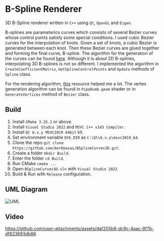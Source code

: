 # B-Spline Renderer 
3D B-Spline renderer written in ``C++`` using ``Qt``, ``OpenGL`` and ``Eigen``.

B-splines are parameterics curves which consists of several Bezier curves whose control points satisfy some special conditions.
I used cubic Bezier curves for the interpolation of knots.
Given a set of knots, a cubic Bezier is generated between each knot.
Then these Bezier curves are glued together and forming the final curve, B-spline.
The algorithm for the generation of the curves can be found [here](https://www.math.ucla.edu/~baker/149.1.02w/handouts/dd_splines.pdf). Although it is about 2D B-splines, interpolating 3D B-splines is not so different.
I implemented the algorithm in `CreateCoefficientMatrix`, `GetSplineControlPoints` and `Update` methods of `Spline` class.

For the rendering algorithm, [this](https://www.songho.ca/opengl/gl_cylinder.html) resource helped me a lot.
The vertex generation algorithm can be found in `PipeDumb.geom` shader or in `GenerateVertices` method of `Bezier` class.

## Build
1) Install `CMake 3.25.1` or above.
2) Install `Visual Studio 2022` and `MSVC C++ v143 Compiler`.
3) Install `Qt 6.x.y MSVC2019 64bit` kit.
4) Set environment variable `Qt6_DIR` as `C:\Qt\6.x.y\msvc2019_64`.
5) Clone the repo `git clone https://github.com/berkbavas/BSplineCurves3D.git`.
6) Create a folder `mkdir Build`.
7) Enter the folder `cd Build`.
8) Run CMake `cmake ..`.
9) Open `BSplineCurves3D.sln` with `Visual Studio 2022`.
10) Build & Run with `Release` configuration.

## UML Diagram
![UML](https://github.com/berkbavas/BSplineCurves3D/assets/53399385/c2c29dcc-d797-4f91-967c-afb11702af70)

## Video
https://github.com/user-attachments/assets/daf205b8-dc9c-4aac-8f7b-df823693db86

